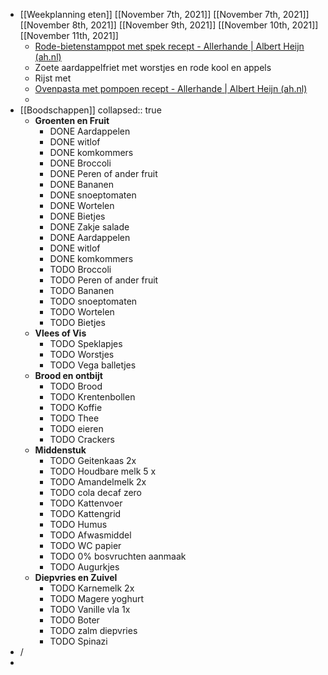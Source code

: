 - [[Weekplanning eten]] [[November 7th, 2021]] [[November 7th, 2021]] [[November 8th, 2021]] [[November 9th, 2021]] [[November 10th, 2021]] [[November 11th, 2021]]
	- [Rode-bietenstamppot met spek recept - Allerhande | Albert Heijn (ah.nl)](https://www.ah.nl/allerhande/recept/R-R793598/rode-bietenstamppot-met-spek)
	- Zoete aardappelfriet met worstjes en rode kool en appels
	- Rijst met
	- [Ovenpasta met pompoen recept - Allerhande | Albert Heijn (ah.nl)](https://www.ah.nl/allerhande/recept/R-R759158/ovenpasta-met-pompoen)
	-
- [[Boodschappen]]
  collapsed:: true
	- **Groenten en Fruit**
		- DONE Aardappelen
		- DONE witlof
		- DONE komkommers
		- DONE Broccoli
		- DONE Peren of ander fruit
		- DONE Bananen
		- DONE snoeptomaten
		- DONE Wortelen
		- DONE Bietjes
		- DONE Zakje salade
		- DONE Aardappelen
		- DONE witlof
		- DONE komkommers
		- TODO Broccoli
		- TODO Peren of ander fruit
		- TODO Bananen
		- TODO snoeptomaten
		- TODO Wortelen
		- TODO Bietjes
	- **Vlees of Vis**
		- TODO Speklapjes
		- TODO Worstjes
		- TODO Vega balletjes
	- **Brood en ontbijt**
		- TODO Brood
		- TODO Krentenbollen
		- TODO Koffie
		- TODO Thee
		- TODO eieren
		- TODO Crackers
	- **Middenstuk**
		- TODO Geitenkaas 2x
		- TODO Houdbare melk 5 x
		- TODO Amandelmelk 2x
		- TODO cola decaf zero
		- TODO Kattenvoer
		- TODO Kattengrid
		- TODO Humus
		- TODO Afwasmiddel
		- TODO WC papier
		- TODO 0% bosvruchten aanmaak
		- TODO Augurkjes
	- **Diepvries en Zuivel**
		- TODO Karnemelk 2x
		- TODO Magere yoghurt
		- TODO Vanille vla 1x
		- TODO Boter
		- TODO zalm diepvries
		- TODO Spinazi
- /
-